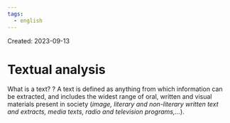 ```yaml
---
tags:
  - english
---
```

Created: 2023-09-13

# Textual analysis

What is a text?
?
A text is defined as anything from which information can be extracted, and includes the widest range of oral, written and visual materials present in society (*image, literary and non-literary written text and extracts, media texts, radio and television programs,...*).